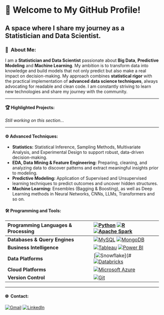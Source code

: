 # 🚀  **Welcome to My GitHub Profile!**
## A space where I share my journey as a Statistician and Data Scientist.

### 👤  About Me:
I am a **Statistician and Data Scientist** passionate about **Big Data**, **Predictive Modeling** and **Machine Learning**. My ambition is to transform data into knowledge and build models that not only predict but also make a real impact on decision-making. My approach combines **statistical rigor** with the practical implementation of **advanced data science techniques**, always advocating for readable and clean code. I am constantly striving to learn new technologies and share my journey with the community.

---

#### 🏆  Highlighted Projects:
_Still working on this section..._

---

#### ⚙️  Advanced Techniques:
- **Statistics:** Statistical Inference, Sampling Methods, Multivariate Analysis, and Experimental Design to support robust, data-driven decision-making.
- **EDA, Data Mining & Feature Engineering:** Preparing, cleaning, and analyzing data to discover patterns and extract meaningful insights prior to modeling.
- **Predictive Modeling:** Application of Supervised and Unsupervised learning techniques to predict outcomes and uncover hidden structures.
- **Machine Learning:** Ensembles (Bagging & Boosting), as well as Deep Learning methods in Neural Networks, CNNs, LLMs, Transformers and so on.

#### 🛠️  Programming and Tools:
| <div align="left"><strong> Programming Languages & Processing | <div align="left"><strong> [![Python](https://img.shields.io/badge/Python-3776AB?logo=python&logoColor=fff)](#) [![R](https://img.shields.io/badge/R-%23276DC3.svg?logo=r&logoColor=white)](#) [![Apache Spark](https://img.shields.io/badge/Apache%20Spark-E25A1C?logo=apachespark&logoColor=fff)](#) </strong></div> |
|---|---|
| **Databases & Query Engines** | [![MySQL](https://img.shields.io/badge/MySQL-4479A1?logo=mysql&logoColor=fff)](#) [![MongoDB](https://img.shields.io/badge/MongoDB-%234ea94b.svg?logo=mongodb&logoColor=white)](#) |
| **Business Intelligence** | [![Tableau](https://custom-icon-badges.demolab.com/badge/Tableau-0176D3?logo=tableau&logoColor=fff)](#) [![Power BI](https://custom-icon-badges.demolab.com/badge/Power%20BI-F1C912?logo=power-bi&logoColor=fff)](#) |
| **Data Platforms** | [![Snowflake](https://img.shields.io/badge/Snowflake-29B5E8?logo=snowflake&logoColor=fff)](# [![Databricks](https://img.shields.io/badge/Databricks-FF3621?logo=databricks&logoColor=fff)](#) |
| **Cloud Platforms** | [![Microsoft Azure](https://custom-icon-badges.demolab.com/badge/Microsoft%20Azure-0089D6?logo=msazure&logoColor=white)](#) |
| **Version Control** | [![Git](https://img.shields.io/badge/Git-F05032?logo=git&logoColor=fff)](#) |

---

#### 🌐  Contact:
[![Gmail](https://img.shields.io/badge/Gmail-D14836?logo=gmail&logoColor=white)](mailto:alfonso.ggnz@gmail.com)
[![LinkedIn](https://custom-icon-badges.demolab.com/badge/LinkedIn-0A66C2?logo=linkedin-white&logoColor=fff)](https://www.linkedin.com/in/alfonsoguisado)

